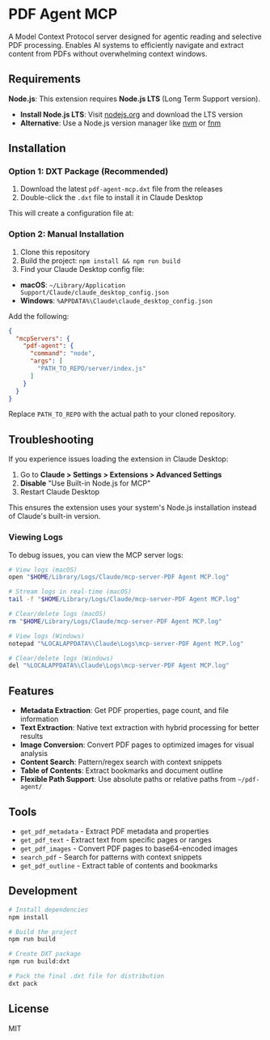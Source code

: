 # PDF Agent MCP

A Model Context Protocol server designed for agentic reading and selective PDF processing. Enables AI systems to efficiently navigate and extract content from PDFs without overwhelming context windows.

## Requirements

**Node.js**: This extension requires **Node.js LTS** (Long Term Support version).

- **Install Node.js LTS**: Visit [nodejs.org](https://nodejs.org/) and download the LTS version
- **Alternative**: Use a Node.js version manager like [nvm](https://github.com/nvm-sh/nvm) or [fnm](https://github.com/Schniz/fnm)

## Installation

### Option 1: DXT Package (Recommended)

1. Download the latest `pdf-agent-mcp.dxt` file from the releases
2. Double-click the `.dxt` file to install it in Claude Desktop

This will create a configuration file at:

### Option 2: Manual Installation

1. Clone this repository
2. Build the project: `npm install && npm run build`
3. Find your Claude Desktop config file:

- **macOS**: `~/Library/Application Support/Claude/claude_desktop_config.json`
- **Windows**: `%APPDATA%\Claude\claude_desktop_config.json`

Add the following:

```json
{
  "mcpServers": {
    "pdf-agent": {
      "command": "node",
      "args": [
        "PATH_TO_REPO/server/index.js"
      ]
    }
  }
}
```

Replace `PATH_TO_REPO` with the actual path to your cloned repository.

## Troubleshooting

If you experience issues loading the extension in Claude Desktop:

1. Go to **Claude > Settings > Extensions > Advanced Settings**
2. **Disable** "Use Built-in Node.js for MCP"
3. Restart Claude Desktop

This ensures the extension uses your system's Node.js installation instead of Claude's built-in version.

### Viewing Logs

To debug issues, you can view the MCP server logs:

```bash
# View logs (macOS)
open "$HOME/Library/Logs/Claude/mcp-server-PDF Agent MCP.log"

# Stream logs in real-time (macOS)
tail -f "$HOME/Library/Logs/Claude/mcp-server-PDF Agent MCP.log"

# Clear/delete logs (macOS)
rm "$HOME/Library/Logs/Claude/mcp-server-PDF Agent MCP.log"

# View logs (Windows)
notepad "%LOCALAPPDATA%\Claude\Logs\mcp-server-PDF Agent MCP.log"

# Clear/delete logs (Windows)
del "%LOCALAPPDATA%\Claude\Logs\mcp-server-PDF Agent MCP.log"
```

## Features

- **Metadata Extraction**: Get PDF properties, page count, and file information
- **Text Extraction**: Native text extraction with hybrid processing for better results
- **Image Conversion**: Convert PDF pages to optimized images for visual analysis
- **Content Search**: Pattern/regex search with context snippets
- **Table of Contents**: Extract bookmarks and document outline
- **Flexible Path Support**: Use absolute paths or relative paths from `~/pdf-agent/`

## Tools

- `get_pdf_metadata` - Extract PDF metadata and properties
- `get_pdf_text` - Extract text from specific pages or ranges
- `get_pdf_images` - Convert PDF pages to base64-encoded images
- `search_pdf` - Search for patterns with context snippets
- `get_pdf_outline` - Extract table of contents and bookmarks

## Development

```bash
# Install dependencies
npm install

# Build the project
npm run build

# Create DXT package
npm run build:dxt

# Pack the final .dxt file for distribution
dxt pack
```

## License

MIT